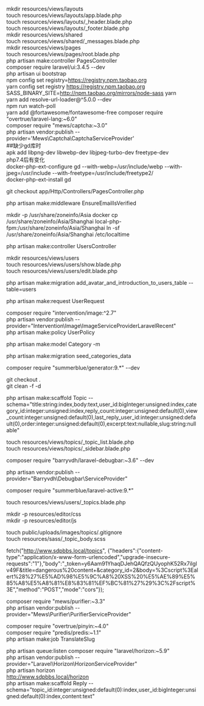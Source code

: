 mkdir resources/views/layouts  
touch resources/views/layouts/app.blade.php  
touch resources/views/layouts/_header.blade.php  
touch resources/views/layouts/_footer.blade.php  
mkdir resources/views/shared  
touch resources/views/shared/_messages.blade.php  
mkdir resources/views/pages  
touch resources/views/pages/root.blade.php  
php artisan make:controller PagesController  
composer require laravel/ui:3.4.5 --dev  
php artisan ui bootstrap  
npm config set registry=https://registry.npm.taobao.org  
yarn config set registry https://registry.npm.taobao.org  
SASS_BINARY_SITE=http://npm.taobao.org/mirrors/node-sass yarn  
yarn add resolve-url-loader@^5.0.0 --dev  
npm run watch-poll  
yarn add @fortawesome/fontawesome-free
composer require "overtrue/laravel-lang:~6.0"  
composer require "mews/captcha:~3.0"  
php artisan vendor:publish --provider='Mews\Captcha\CaptchaServiceProvider'  
##缺少gd库时  
apk add libpng-dev libwebp-dev libjpeg-turbo-dev freetype-dev  
php7.4后有变化  
docker-php-ext-configure gd --with-webp=/usr/include/webp --with-jpeg=/usr/include --with-freetype=/usr/include/freetype2/  
docker-php-ext-install gd  

git checkout app/Http/Controllers/PagesController.php

php artisan make:middleware EnsureEmailIsVerified


mkdir -p /usr/share/zoneinfo/Asia
docker cp /usr/share/zoneinfo/Asia/Shanghai local-php-fpm:/usr/share/zoneinfo/Asia/Shanghai
ln -sf /usr/share/zoneinfo/Asia/Shanghai /etc/localtime


php artisan make:controller UsersController  


mkdir resources/views/users  
touch resources/views/users/show.blade.php  
touch resources/views/users/edit.blade.php  

php artisan make:migration add_avatar_and_introduction_to_users_table --table=users  

php artisan make:request UserRequest


composer require "intervention/image:^2.7"  
php artisan vendor:publish --provider="Intervention\Image\ImageServiceProviderLaravelRecent"  
php artisan make:policy UserPolicy  


php artisan make:model Category -m  

php artisan make:migration seed_categories_data  


composer require "summerblue/generator:9.*" --dev  


git checkout .  
git clean -f -d  


php artisan make:scaffold Topic --schema="title:string:index,body:text,user_id:bigInteger:unsigned:index,category_id:integer:unsigned:index,reply_count:integer:unsigned:default(0),view_count:integer:unsigned:default(0),last_reply_user_id:integer:unsigned:default(0),order:integer:unsigned:default(0),excerpt:text:nullable,slug:string:nullable"  

touch resources/views/topics/_topic_list.blade.php  
touch resources/views/topics/_sidebar.blade.php  

composer require "barryvdh/laravel-debugbar:~3.6" --dev  

php artisan vendor:publish --provider="Barryvdh\Debugbar\ServiceProvider"  


composer require "summerblue/laravel-active:9.*"  


touch resources/views/users/_topics.blade.php  

mkdir -p resources/editor/css  
mkdir -p resources/editor/js  

touch public/uploads/images/topics/.gitignore  
touch resources/sass/_topic_body.scss


fetch("http://www.sdpbbs.local/topics", {"headers":{"content-type":"application/x-www-form-urlencoded","upgrade-insecure-requests":"1"},"body":"_token=y6Aam91YhaqDJehQAQfzQUyophK52Rx7iIglv49F&title=dangerous%20content+&category_id=2&body=%3Cscript%3Ealert%28%27%E5%AD%98%E5%9C%A8%20XSS%20%E5%AE%89%E5%85%A8%E5%A8%81%E8%83%81%EF%BC%81%27%29%3C%2Fscript%3E","method":"POST","mode":"cors"});


composer require "mews/purifier:~3.3"   
php artisan vendor:publish --provider="Mews\Purifier\PurifierServiceProvider"  

composer require "overtrue/pinyin:~4.0"  
composer require "predis/predis:~1.1"  
php artisan make:job TranslateSlug  

php artisan queue:listen
composer require "laravel/horizon:~5.9"  
php artisan vendor:publish --provider="Laravel\Horizon\HorizonServiceProvider"  
php artisan horizon  
http://www.sdpbbs.local/horizon  
php artisan make:scaffold Reply --schema="topic_id:integer:unsigned:default(0):index,user_id:bigInteger:unsigned:default(0):index,content:text"  
